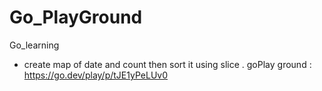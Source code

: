 # Go_PlayGround
Go_learning
- create map of date and count then sort it using slice . goPlay ground : https://go.dev/play/p/tJE1yPeLUv0
